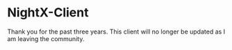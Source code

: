 # NightX-Client

Thank you for the past three years. This client will no longer be updated as I am leaving the community.
